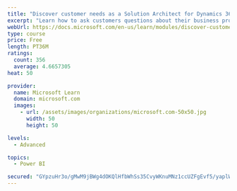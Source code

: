 ```yaml
---
title: "Discover customer needs as a Solution Architect for Dynamics 365 and Power Platform"
excerpt: "Learn how to ask customers questions about their business processes and feature requirements to create a viable solution."
webUrl: https://docs.microsoft.com/en-us/learn/modules/discover-customer-needs/
type: course
price: Free
length: PT36M
ratings:
  count: 356
  average: 4.6657305
heat: 50

provider:
  name: Microsoft Learn
  domain: microsoft.com
  images:
    - url: /assets/images/organizations/microsoft.com-50x50.jpg
      width: 50
      height: 50

levels:
  - Advanced

topics:
  - Power BI

secured: "GYpzuHr3o/gMwM9jBWg4dOKQlHfbWhSs35CvyWKnuMNz1ccUZFgEvf5/yaplWnN/KvALnO/i6BJC67BvONfUv6ECN5PPbtBKb6IULj/zpytk/Gt0PzKDsepDPwvZvftNjHmCvUxUzh4R7RxUcZTy1GFb2Xw8LKv8NeZB3xsYEdLvulwXusv7tjXn9gzl3qS7U9E1jORMZGrJLcMXGpZ1XfNXueANWMrtNIIRaezTs1CoqiHUy7miqfU8/FFrcqDYi7olr/kzJBWZP/oU+HoMv9jDfV4gkaW4MoTtvewghpU1TrhLYbHTqMoOF0GONgRu/47msi90bP438h+HaPVeSBUxlnSyFfsrdkOpcqncRAtzPAIJTrYY57urV7Zt8OkLaW+pkxerHBpTsPg2TVyXkA==;AvRfgNuiR8OmzKW02Hwxog=="
---
```



